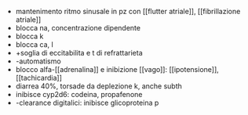- mantenimento ritmo sinusale in pz con [[flutter atriale]], [[fibrillazione atriale]]
- blocca na, concentrazione dipendente
- blocca k
- blocca ca, l
- +soglia di eccitabilita e t di refrattarieta
- -automatismo
- blocco alfa-[[adrenalina]] e inibizione [[vago]]: [[ipotensione]], [[tachicardia]]
- diarrea 40%, torsade da deplezione k, anche subth
- inibisce cyp2d6: codeina, propafenone
- -clearance digitalici: inibisce glicoproteina p